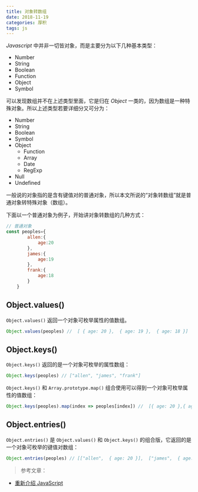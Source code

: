 ```yaml
---
title: 对象转数组
date: 2018-11-19
categories: 厚积
tags: js
---
```

*Javascript* 中并非一切皆对象，而是主要分为以下几种基本类型：
<!-- more -->
* Number
* String
* Boolean
* Function
* Object
* Symbol

可以发现数组并不在上述类型里面，它是归在 *Object* 一类的，因为数组是一种特殊对象。所以上述类型若要详细分又可分为：
* Number
* String
* Boolean
* Symbol
* Object
    * Function
    * Array
    * Date
    * RegExp
* Null
* Undefined

一般说的对象指的是含有键值对的普通对象，所以本文所说的“对象转数组”就是普通对象转特殊对象（数组）。

下面以一个普通对象为例子，开始讲对象转数组的几种方式：

```javascript
// 普通对象
const peoples={
        allen:{
            age:20
        },
        james:{
            age:19
        },
        frank:{
            age:18
        }
    }
```

## Object.values()

`Object.values()` 返回一个对象可枚举属性的值数组。
```javascript
Object.values(peoples) //  [ { age: 20 },  { age: 19 },  { age: 18 }]
```

## Object.keys()

`Object.keys()` 返回的是一个对象可枚举的属性数组：

```javascript
Object.keys(peoples) // ["allen", "james", "frank"]
```
`Object.keys()` 和 `Array.prototype.map()` 组合使用可以得到一个对象可枚举属性的值数组：
```javascript
Object.keys(peoples).map(index => peoples[index]) //  [{ age: 20 },{ age: 19 },{ age: 18 }]
```

## Object.entries()

`Object.entries()` 是 `Object.values()` 和 `Object.keys()` 的组合版，它返回的是一个对象可枚举的键值对数组：
```javascript
Object.entries(peoples) // [["allen",  { age: 20 }],  ["james",  { age: 19 }], ["frank",  { age: 18 }]]
```

> 参考文章：
- [重新介绍 Java​Script](https://developer.mozilla.org/zh-CN/docs/Web/JavaScript/A_re-introduction_to_JavaScript)